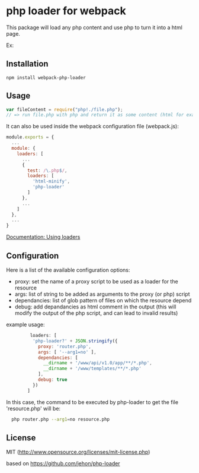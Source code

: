 # php loader for webpack

This package will load any php content and use php to turn it into a html page.

Ex:

## Installation

`npm install webpack-php-loader`

## Usage

``` javascript
var fileContent = require("php!./file.php");
// => run file.php with php and return it as some content (html for example)
```

It can also be used inside the webpack configuration file (webpack.js):


``` javascript
module.exports = {
  ...
  module: {
    loaders: [
      ...
      {
        test: /\.php$/,
        loaders: [
          'html-minify',
          'php-loader'
        ]
      },
      ...
    ]
  },
  ...
}
```

[Documentation: Using loaders](http://webpack.github.io/docs/using-loaders.html)

## Configuration

Here is a list of the available configuration options:

- proxy: set the name of a proxy script to be used as a loader for the resource
- args: list of string to be added as arguments to the proxy (or php) script
- dependancies: list of glob pattern of files on which the resource depend
- debug: add depandancies as html comment in the output (this will modify the output of the php script, and can lead to invalid results)

example usage:

```javascript
         loaders: [
          'php-loader?' + JSON.stringify({
            proxy: 'router.php',
            args: [ '--arg1=no' ],
            dependancies: [
              __dirname + '/www/api/v1.0/app/**/*.php',
              __dirname + '/www/templates/**/*.php'
            ],
            debug: true
          })
        ]

```

In this case, the command to be executed by php-loader to get the file 'resource.php' will be:
```bash
  php router.php --arg1=no resource.php

```

## License

MIT (http://www.opensource.org/licenses/mit-license.php)

based on https://github.com/jehon/php-loader
